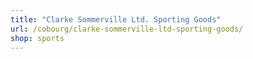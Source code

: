 ```yaml
---
title: "Clarke Sommerville Ltd. Sporting Goods"
url: /cobourg/clarke-sommerville-ltd-sporting-goods/
shop: sports
---
```

